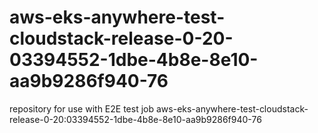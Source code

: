 # aws-eks-anywhere-test-cloudstack-release-0-20-03394552-1dbe-4b8e-8e10-aa9b9286f940-76
repository for use with E2E test job aws-eks-anywhere-test-cloudstack-release-0-20:03394552-1dbe-4b8e-8e10-aa9b9286f940-76
